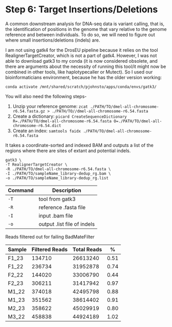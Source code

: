 # Step 6: Target Insertions/Deletions

A common downstream analysis for DNA-seq data is variant calling, that is, the identification of positions in the genome that vary relative to the genome reference and between individuals. To do so, we will need to figure out where small insertions/deletions (indels) are.

I am not using gatk4 for the DrosEU pipeline because it relies on the tool RealignerTargetCreator, which is not a part of gatk4. However, I was not able to download gatk3 to my conda (it is now considered obsolete, and there are arguments about the necessity of running this tool/it might now be combined in other tools, like haplotypecaller or Mutect). So I used our bioinformaticians environment, because he has the older version working:

`conda activate /mnt/shared/scratch/pjohnsto/apps/conda/envs/gatk3/`

You will also need the following steps-
1. Unzip your reference genome: `zcat ./PATH/TO/dmel-all-chromosome-r6.54.fasta.gz > ./PATH/TO//dmel-all-chromosome-r6.54.fasta`
2. Create a dictionary: `picard CreateSequenceDictionary R=./PATH/TO/dmel-all-chromosome-r6.54.fasta O=./PATH/TO/dmel-all-chromosome-r6.54.dict`
3. Create an index: `samtools faidx ./PATH/TO/dmel-all-chromosome-r6.54.fasta`

It takes a coordinate-sorted and indexed BAM and outputs a list of the regions where there are sites of extant and potential indels.

```
gatk3 \
-T RealignerTargetCreator \
-R ./PATH/TO/dmel-all-chromosome-r6.54.fasta \
-I ./PATH/TO/sampleName_library-dedup_rg.bam \
-o ./PATH/TO/sampleName_library-dedup_rg.list
```

| Command      | Description |
| ----------- | ----------- |
| `-T` | tool from gatk3 |
| `-R` | reference .fasta file |
| `-I` | input .bam file |
| `-o` | output .list file of indels |


Reads filtered out for failing BadMateFilter

| Sample | Filtered Reads | Total Reads | % | 
|-----|------|------|-----|
| F1_23 | 134710 | 26613240 | 0.51 |
| F1_22 | 236734 | 31952878 | 0.74 |
| F2_22 | 144020 | 33006790 | 0.44 |
| F2_23 | 306211 | 31417942 | 0.97 |
| M1_22 | 374018 | 42495798 | 0.88 |
| M1_23 | 351562 | 38614402 | 0.91 |
| M2_23 | 358622 | 45029919 | 0.80 |
| M3_22 | 458838 | 44924189 | 1.02 |

